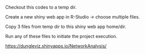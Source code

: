 Checkout this codes to a temp dir.

Create a new shiny web app in R-Studio -> choose multiple files.

Copy 3 files from temp dir to this shiny web app home/dir.

Run any of these files to initiate the project execution.

https://dungleviz.shinyapps.io/NetworkAnalysis/
